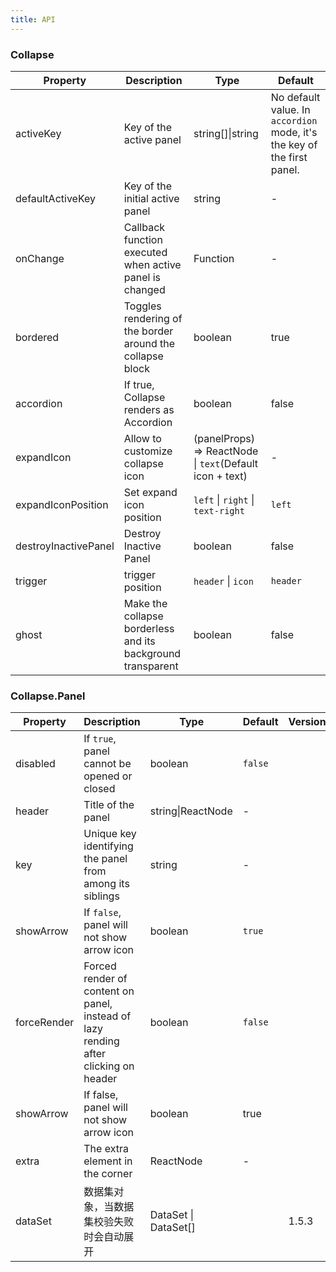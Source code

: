 ```yaml
---
title: API
---
```


### Collapse

| Property | Description | Type | Default |
| -------- | ----------- | ---- | ------- |
| activeKey | Key of the active panel | string\[]\|string | No default value. In `accordion` mode, it's the key of the first panel. |
| defaultActiveKey | Key of the initial active panel | string | - |
| onChange | Callback function executed when active panel is changed | Function | - |
| bordered | Toggles rendering of the border around the collapse block | boolean | true |
| accordion | If true, Collapse renders as Accordion	 | boolean | false |
| expandIcon | Allow to customize collapse icon | (panelProps) => ReactNode \| `text`(Default icon + text) | - |
| expandIconPosition | Set expand icon position | `left` \| `right` \| `text-right` | `left` |
| destroyInactivePanel | Destroy Inactive Panel | boolean | false |
| trigger | trigger position | `header` \| `icon` | `header` |
| ghost | Make the collapse borderless and its background transparent | boolean | false |

### Collapse.Panel

| Property | Description | Type | Default | Version | 
| -------- | ----------- | ---- | ------- | ------- | 
| disabled | If `true`, panel cannot be opened or closed | boolean | `false` | |
| header | Title of the panel | string\|ReactNode | - | |
| key | Unique key identifying the panel from among its siblings | string | - | |
| showArrow | If `false`, panel will not show arrow icon | boolean | `true` | |
| forceRender | Forced render of content on panel, instead of lazy rending after clicking on header | boolean | `false` ||
| showArrow	| If false, panel will not show arrow icon	| boolean	|  true ||
| extra	| The extra element in the corner | ReactNode | - |	|
| dataSet	| 数据集对象，当数据集校验失败时会自动展开 | DataSet \| DataSet[] |  |1.5.3|	
